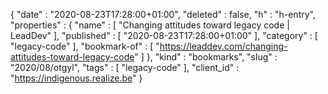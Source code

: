 {
  "date" : "2020-08-23T17:28:00+01:00",
  "deleted" : false,
  "h" : "h-entry",
  "properties" : {
    "name" : [ "Changing attitudes toward legacy code | LeadDev" ],
    "published" : [ "2020-08-23T17:28:00+01:00" ],
    "category" : [ "legacy-code" ],
    "bookmark-of" : [ "https://leaddev.com/changing-attitudes-toward-legacy-code" ]
  },
  "kind" : "bookmarks",
  "slug" : "2020/08/otgyl",
  "tags" : [ "legacy-code" ],
  "client_id" : "https://indigenous.realize.be"
}
